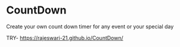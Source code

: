 # CountDown
Create your own count down timer for any event or your special day

TRY- https://rajeswari-21.github.io/CountDown/
